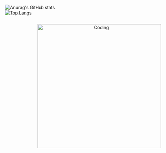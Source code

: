 
<div style="display: flex; justify-content: center; align-items-center; flex-direction: column; flex-wrap: nowrap;">

![Anurag's GitHub stats](https://github-readme-stats.vercel.app/api?username=doggbmx&show_icons=true&theme=tokyonight)
<br/>
[![Top Langs](https://github-readme-stats.vercel.app/api/top-langs/?username=anuraghazra&layout=compact)](https://github.com/anuraghazra/github-readme-stats)
<br/>

<p align="center">
  <img align="right" alt="Coding" width="400" src="https://i.giphy.com/media/Dh5q0sShxgp13DwrvG/giphy.webp">
</p>
</div>



<!--
**doggbmx/doggbmx** is a ✨ _special_ ✨ repository because its `README.md` (this file) appears on your GitHub profile.

Here are some ideas to get you started:

- 🔭 I’m currently working on ...
- 🌱 I’m currently learning ...
- 👯 I’m looking to collaborate on ...
- 🤔 I’m looking for help with ...
- 💬 Ask me about ...
- 📫 How to reach me: ...
- 😄 Pronouns: ...
- ⚡ Fun fact: ...
-->
